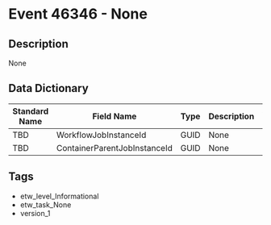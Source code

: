 # Event 46346 - None

## Description
None

## Data Dictionary
|Standard Name|Field Name|Type|Description|Sample Value|
|---|---|---|---|---|
|TBD|WorkflowJobInstanceId|GUID|None|`None`|
|TBD|ContainerParentJobInstanceId|GUID|None|`None`|

## Tags
* etw_level_Informational
* etw_task_None
* version_1